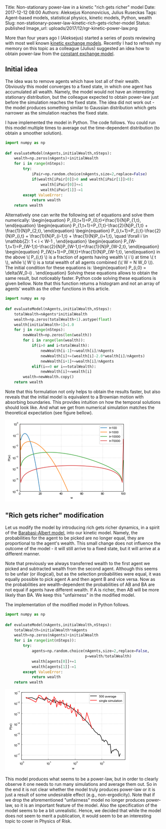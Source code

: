 Title: Non-stationary power-law in a kinetic "rich gets richer" model
Date: 2017-12-12 08:00
Authors: Aleksejus Kononovicius, Julius Ruseckas
Tags: Agent-based models, statistical physics, kinetic models, Python, wealth
Slug: non-stationary-power-law-kinetic-rich-gets-richer-model
Status: published
Image_url: uploads/2017/12/rgr-kinetic-power-law.png

More than four years ago I (Aleksejus) started a series of posts reviewing with most well known [kinetic exchange models](/tag/kinetic-models/). Recently I had to refresh my memory on this topic as a colleague (Julius) suggested an idea how to obtain power-law from the [constant exchange model](/elementary-kinetic-exchange-models/).<!--more-->

## Initial idea

The idea was to remove agents which have lost all of their wealth. Obviously this model converges to a fixed state, in which one agent has accumulated all wealth. Namely, the model would not have an interesting stationary distribution, but the colleague expected to obtain power-law just before the simulation reaches the fixed state. The idea did not work out - the model produces something similar to Gaussian distribution which gets narrower as the simulation reaches the fixed state.

I have implemented the model in Python. The code follows. You could run this model multiple times to average out the time-dependent distribution (to obtain a smoother solution).
```python
import numpy as np

def evaluateModel(nAgents,initialWealth,nSteps):
    wealth=np.zeros(nAgents)+initialWealth
    for i in range(nSteps):
    	try:
            iPair=np.random.choice(nAgents,size=2,replace=False)
            if(wealth[iPair[0]]>0 and wealth[iPair[1]]>0):
                wealth[iPair[0]]+=1
                wealth[iPair[1]]-=1
        except ValueError:
            return wealth
    return wealth
```

Alternatively one can write the following set of equations and solve them numerically:
\begin{equation}
P_{0,t+1}=P_{0,t}+\frac{1}{N}P_{1,t},
\end{equation}
\begin{equation}
P_{1,t+1}=P_{1,t}-\frac{2}{N}P_{1,t} + \frac{1}{N}P_{2,t},
\end{equation}
\begin{equation}
P_{i,t+1}=P_{i,t}-\frac{2}{N}P_{i,t} + \frac{1}{N}P_{i-1,t} + \frac{1}{N}P_{i+1,t}, \quad \forall i \in \mathbb{Z}: 1 &lt; i &lt; W-1 ,
\end{equation}
\begin{equation}
P_{W-1,t+1}=P_{W-1,t}-\frac{2}{N}P_{W-1,t}+\frac{1}{N}P_{W-2,t},
\end{equation}
\begin{equation}
P_{W,t+1}=P_{W,t}+\frac{1}{N}P_{W-1,t},
\end{equation}
in the above \\\( P_{i,t} \\\) is a fraction of agents having wealth \\\( i \\\) at time \\\( t \\\), while \\\( W \\\) is a total wealth of all agents combined (\\\( W = N W_0 \\\)). The initial condition for these equations is:
\begin{equation}
P_{i,0} = \delta(W_0-i) .
\end{equation}
Solving these equations allows to obtain the same result, but noticeably faster. Python code solving these equations is given bellow. Note that this function returns a histogram and not an array of agents' wealth as the other functions in this article.
```python
import numpy as np

def evaluateModel(nAgents,initialWealth,nSteps):
    totalWealth=nAgents*initialWealth
    wealth=np.zeros(totalWealth+1).astype(float)
    wealth[initialWealth+1]=1.0
    for j in range(nSteps):
        newWealth=np.zeros(len(wealth))
        for i in range(len(wealth)):
            if(i>0 and i<totalWealth):
                newWealth[i-1]+=wealth[i]/nAgents
                newWealth[i]+=(wealth[i]-2.0*wealth[i]/nAgents)
                newWealth[i+1]+=wealth[i]/nAgents
            elif(i==0 or i==totalWealth):
                newWealth[i]+=wealth[i]
        wealth=newWealth.copy()
    return wealth
```

Note that this formulation not only helps to obtain the results faster, but also reveals that the initial model is equivalent to a Brownian motion with absorbing boundaries. This provides intuition on how the temporal solutions should look like. And what we get from numerical simulation matches the theoretical expectation (see figure bellow).

![Evolution of the distribution of wealth in the initial model. The PDF becomes broader and its middle peak value starts to move to the middle. After some time it starts to decline and boundary peaks (at 0 and total wealth) start to become more prominent. Figure was obtained by setting nAgents=25, wealth=4 and nSteps to the specified t values.](/uploads/2017/12/rgr-initial-idea-time-pdf.png "Evolution of the distribution of wealth in the initial model. The PDF becomes broader and its middle peak value starts to move to the middle. After some time it starts to decline and boundary peaks (at 0 and total wealth) start to become more prominent. Figure was obtained by setting nAgents=25, wealth=4 and nSteps to the specified t values.")

## "Rich gets richer" modification

Let us modify the model by introducing rich gets richer dynamics, in a spirit of the [Barabasi-Albert model](/barabasi-albert-model/), into our kinetic model. Namely, the probabilities for the agent to be picked are no longer equal, they are proportional to the agent's wealth. This small change does not influence the outcome of the model - it will still arrive to a fixed state, but it will arrive at a different manner.

Note that previously we always transferred wealth to the first agent we picked and subtracted wealth from the second agent. Although this seems to be unfair (or illogical), but as the selection probabilities were equal, it was equally possible to pick agent A and then agent B and vice versa. Now as the probabilities are wealth-dependent the probabilities of AB and BA are not equal if agents have different wealth. If A is richer, then AB will be more likely than BA. We keep this "unfairness" in the modified model.

The implementation of the modified model in Python follows.
```python
import numpy as np

def evaluateModel(nAgents,initialWealth,nSteps):
    totalWealth=initialWealth*nAgents
    wealth=np.zeros(nAgents)+initialWealth
    for i in range(int(nSteps)):
        try:
            agents=np.random.choice(nAgents,size=2,replace=False,
                                    p=wealth/totalWealth)
            wealth[agents[0]]+=1
            wealth[agents[1]]-=1
        except ValueError:
            return wealth
    return wealth
```

![The PDF of non-zero wealth for a model with nAgents=1000, initialWealth=5 and nSteps=235000. The PDF was averaged over 500 simulations.](/uploads/2017/12/rgr-kinetic-power-law.png "The PDF of non-zero wealth for a model with nAgents=1000, initialWealth=5 and nSteps=235000. The PDF was averaged over 500 simulations.")

This model produces what seems to be a power-law, but in order to clearly observe it one needs to run many simulations and average them out. So in the end it is not clear whether the model truly produces power-law or it is just a result of some undesirable effect (e.g., non-ergodicity). Note that if we drop the aforementioned "unfairness" model no longer produces power-law, so it is an important feature of the model. Also the specification of the model seems to be a bit unrealistic. Hence, we decided that while the model does not seem to merit a publication, it would seem to be an interesting topic to cover in Physics of Risk.
